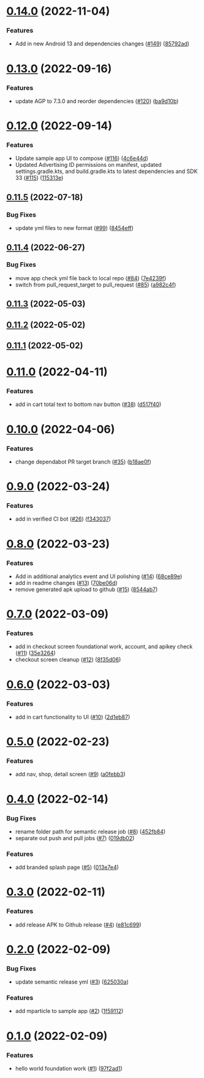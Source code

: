 # [0.14.0](https://github.com/mParticle/mparticle-android-sample-apps/compare/v0.13.0...v0.14.0) (2022-11-04)


### Features

* Add in new Android 13 and dependencies changes ([#149](https://github.com/mParticle/mparticle-android-sample-apps/issues/149)) ([85792ad](https://github.com/mParticle/mparticle-android-sample-apps/commit/85792ada8324903ae56f92cd1a7a898045ecfbdd))

# [0.13.0](https://github.com/mParticle/mparticle-android-sample-apps/compare/v0.12.0...v0.13.0) (2022-09-16)


### Features

* update AGP to 7.3.0 and reorder dependencies ([#120](https://github.com/mParticle/mparticle-android-sample-apps/issues/120)) ([ba9d10b](https://github.com/mParticle/mparticle-android-sample-apps/commit/ba9d10bf2a89918580cebcc5f861338b14c4c6d0))

# [0.12.0](https://github.com/mParticle/mparticle-android-sample-apps/compare/v0.11.5...v0.12.0) (2022-09-14)


### Features

* Update sample app UI to compose ([#116](https://github.com/mParticle/mparticle-android-sample-apps/issues/116)) ([4c6e44d](https://github.com/mParticle/mparticle-android-sample-apps/commit/4c6e44db4832a57db657ce7adbc64a8b6201c564))
* Updated Advertising ID permissions on manifest, updated settings.gradle.kts, and build.gradle.kts to latest dependencies and SDK 33 ([#115](https://github.com/mParticle/mparticle-android-sample-apps/issues/115)) ([115313e](https://github.com/mParticle/mparticle-android-sample-apps/commit/115313e24aa24efb1cbdbf4531b589f2dc27d270))

## [0.11.5](https://github.com/mParticle/mparticle-android-sample-apps/compare/v0.11.4...v0.11.5) (2022-07-18)


### Bug Fixes

* update yml files to new format ([#99](https://github.com/mParticle/mparticle-android-sample-apps/issues/99)) ([8454eff](https://github.com/mParticle/mparticle-android-sample-apps/commit/8454eff42b6a78179258414cea050bc094bde030))

## [0.11.4](https://github.com/mParticle/mparticle-android-sample-apps/compare/v0.11.3...v0.11.4) (2022-06-27)


### Bug Fixes

* move app check yml file back to local repo ([#84](https://github.com/mParticle/mparticle-android-sample-apps/issues/84)) ([7e4239f](https://github.com/mParticle/mparticle-android-sample-apps/commit/7e4239f48b2fbdf39370893b40acd0c7107c3776))
* switch from pull_request_target to pull_request ([#85](https://github.com/mParticle/mparticle-android-sample-apps/issues/85)) ([a982c4f](https://github.com/mParticle/mparticle-android-sample-apps/commit/a982c4f5de84f22e13f012dc6f8a2e01fce11998))

## [0.11.3](https://github.com/mParticle/mparticle-android-sample-apps/compare/v0.11.2...v0.11.3) (2022-05-03)

## [0.11.2](https://github.com/mParticle/mparticle-android-sample-apps/compare/v0.11.1...v0.11.2) (2022-05-02)

## [0.11.1](https://github.com/mParticle/mparticle-android-sample-apps/compare/v0.11.0...v0.11.1) (2022-05-02)

# [0.11.0](https://github.com/mParticle/mparticle-android-sample-apps/compare/v0.10.0...v0.11.0) (2022-04-11)


### Features

* add in cart total text to bottom nav button ([#38](https://github.com/mParticle/mparticle-android-sample-apps/issues/38)) ([d517f40](https://github.com/mParticle/mparticle-android-sample-apps/commit/d517f4067ef97380f48201c217bc9d26a2c177bf))

# [0.10.0](https://github.com/mParticle/mparticle-android-sample-apps/compare/v0.9.0...v0.10.0) (2022-04-06)


### Features

* change dependabot PR target branch ([#35](https://github.com/mParticle/mparticle-android-sample-apps/issues/35)) ([b18ae0f](https://github.com/mParticle/mparticle-android-sample-apps/commit/b18ae0f40730cd07a41bc7148fdbde32f958c24d))

# [0.9.0](https://github.com/mParticle/mparticle-android-sample-apps/compare/v0.8.0...v0.9.0) (2022-03-24)


### Features

* add in verified CI bot ([#26](https://github.com/mParticle/mparticle-android-sample-apps/issues/26)) ([f343037](https://github.com/mParticle/mparticle-android-sample-apps/commit/f343037137aa4d75e091c1c26e229279f46dec9c))

# [0.8.0](https://github.com/mParticle/mparticle-android-sample-apps/compare/v0.7.0...v0.8.0) (2022-03-23)


### Features

* Add in additional analytics event and UI polishing ([#14](https://github.com/mParticle/mparticle-android-sample-apps/issues/14)) ([68ce89e](https://github.com/mParticle/mparticle-android-sample-apps/commit/68ce89e67341fb02040d2095e47a664e215bc8ff))
* add in readme changes ([#13](https://github.com/mParticle/mparticle-android-sample-apps/issues/13)) ([70be06d](https://github.com/mParticle/mparticle-android-sample-apps/commit/70be06d2a13c2339404cf1bc995489ddceb3e3d8))
* remove generated apk upload to github ([#15](https://github.com/mParticle/mparticle-android-sample-apps/issues/15)) ([8544ab7](https://github.com/mParticle/mparticle-android-sample-apps/commit/8544ab7d4f327dd48974f3830dc89b9a20b3917e))

# [0.7.0](https://github.com/mParticle/mparticle-android-sample-apps/compare/v0.6.0...v0.7.0) (2022-03-09)


### Features

* add in checkout screen foundational work, account, and apikey check ([#11](https://github.com/mParticle/mparticle-android-sample-apps/issues/11)) ([35e3264](https://github.com/mParticle/mparticle-android-sample-apps/commit/35e32640c21816d391ebbfab9818adf6270962e6))
* checkout screen cleanup ([#12](https://github.com/mParticle/mparticle-android-sample-apps/issues/12)) ([8f35d06](https://github.com/mParticle/mparticle-android-sample-apps/commit/8f35d06fe827f56ea60dbe2e3c1b1a4c2e26e42f))

# [0.6.0](https://github.com/mParticle/mparticle-android-sample-apps/compare/v0.5.0...v0.6.0) (2022-03-03)


### Features

* add in cart functionality to UI ([#10](https://github.com/mParticle/mparticle-android-sample-apps/issues/10)) ([2d1eb87](https://github.com/mParticle/mparticle-android-sample-apps/commit/2d1eb87e5503d2e34189f7a9aa2c5568f1a76d40))

# [0.5.0](https://github.com/mParticle/mparticle-android-sample-apps/compare/v0.4.0...v0.5.0) (2022-02-23)


### Features

* add nav, shop, detail screen ([#9](https://github.com/mParticle/mparticle-android-sample-apps/issues/9)) ([a0febb3](https://github.com/mParticle/mparticle-android-sample-apps/commit/a0febb39aafbc2ab1b3040a34f756aa596d85b89))

# [0.4.0](https://github.com/mParticle/mparticle-android-sample-apps/compare/v0.3.0...v0.4.0) (2022-02-14)


### Bug Fixes

* rename folder path for semantic release job ([#8](https://github.com/mParticle/mparticle-android-sample-apps/issues/8)) ([452fb84](https://github.com/mParticle/mparticle-android-sample-apps/commit/452fb84d28f4277446349fe6724996153997b136))
* separate out push and pull jobs ([#7](https://github.com/mParticle/mparticle-android-sample-apps/issues/7)) ([019db02](https://github.com/mParticle/mparticle-android-sample-apps/commit/019db02aa6bed8a421a52ace994ea8ffe7411aa2))


### Features

* add branded splash page ([#5](https://github.com/mParticle/mparticle-android-sample-apps/issues/5)) ([013e7e4](https://github.com/mParticle/mparticle-android-sample-apps/commit/013e7e4cbe1d98684ba3bdce84e41114df076786))

# [0.3.0](https://github.com/mParticle/mparticle-android-sample-apps/compare/v0.2.0...v0.3.0) (2022-02-11)


### Features

* add release APK to Github release ([#4](https://github.com/mParticle/mparticle-android-sample-apps/issues/4)) ([e81c699](https://github.com/mParticle/mparticle-android-sample-apps/commit/e81c699c129455fbc4b4908b0544ff0dc845f474))

# [0.2.0](https://github.com/mParticle/mparticle-android-sample-apps/compare/v0.1.0...v0.2.0) (2022-02-09)


### Bug Fixes

* update semantic release yml ([#3](https://github.com/mParticle/mparticle-android-sample-apps/issues/3)) ([625030a](https://github.com/mParticle/mparticle-android-sample-apps/commit/625030ad7a3aaac79f0ed0275c38ae1beaafb40d))


### Features

* add mparticle to sample app ([#2](https://github.com/mParticle/mparticle-android-sample-apps/issues/2)) ([1f59112](https://github.com/mParticle/mparticle-android-sample-apps/commit/1f591121666e709ce5207e6d70c49fcac1d4d2d0))

# [0.1.0](https://github.com/mParticle/mparticle-android-sample-apps/compare/v0.0.1...v0.1.0) (2022-02-09)


### Features

* hello world foundation work ([#1](https://github.com/mParticle/mparticle-android-sample-apps/issues/1)) ([97f2ad1](https://github.com/mParticle/mparticle-android-sample-apps/commit/97f2ad1cd5595ac0cea1ee0023b464977a5354d2))
